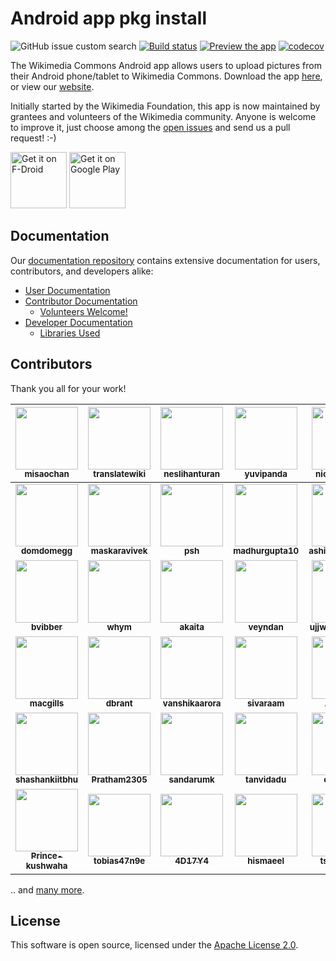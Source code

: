 # Android app pkg install 
![GitHub issue custom search](https://img.shields.io/github/issues-search?label=%22good%20first%20issue%22%20issues&query=repo%3Acommons-app%2Fapps-android-commons%20is%3Aissue%20is%3Aopen%20label%3A%22good%20first%20issue%22)
[![Build status](https://github.com/commons-app/apps-android-commons/actions/workflows/android.yml/badge.svg?branch=main)](https://github.com/commons-app/apps-android-commons/actions?query=branch%3Amain)
[![Preview the app](https://img.shields.io/badge/Preview-Appetize.io-orange.svg)](https://appetize.io/app/8ywtpe9f8tb8h6bey11c92vkcw)
[![codecov](https://codecov.io/gh/commons-app/apps-android-commons/branch/master/graph/badge.svg)](https://codecov.io/gh/commons-app/apps-android-commons)

The Wikimedia Commons Android app allows users to upload pictures from their Android phone/tablet to Wikimedia Commons. Download the app [here][1], or view our [website][2].

Initially started by the Wikimedia Foundation, this app is now maintained by grantees and volunteers of the Wikimedia community. Anyone is welcome to improve it, just choose among the [open issues][3] and send us a pull request! :-) 

<a href="https://f-droid.org/repository/browse/?fdid=fr.free.nrw.commons" target="_blank">
<img src="https://upload.wikimedia.org/wikipedia/commons/archive/9/96/20200131184248%21%22Get_it_on_F-droid%22_Badge.png" alt="Get it on F-Droid" height="90"/></a>
<a href="https://play.google.com/store/apps/details?id=fr.free.nrw.commons" target="_blank">
<img src="https://play.google.com/intl/en_us/badges/images/generic/en-play-badge.png" alt="Get it on Google Play" height="90"/></a>

## Documentation

Our [documentation repository][4] contains extensive documentation for users, contributors, and developers alike:

* [User Documentation][5]
* [Contributor Documentation][6]
  * [Volunteers Welcome!][7]
* [Developer Documentation][8]
  * [Libraries Used][9]

## Contributors ##

Thank you all for your work!

| [<img src="https://avatars.githubusercontent.com/u/3611199?v=4" width="100px;"/><br /><sub><b>misaochan</b></sub>](https://github.com/misaochan) | [<img src="https://avatars.githubusercontent.com/u/24829418?v=4" width="100px;"/><br /><sub><b>translatewiki</b></sub>](https://github.com/translatewiki) | [<img src="https://avatars.githubusercontent.com/u/3127881?v=4" width="100px;"/><br /><sub><b>neslihanturan</b></sub>](https://github.com/neslihanturan) | [<img src="https://avatars.githubusercontent.com/u/30430?v=4" width="100px;"/><br /><sub><b>yuvipanda</b></sub>](https://github.com/yuvipanda) | [<img src="https://avatars.githubusercontent.com/u/99590?v=4" width="100px;"/><br /><sub><b>nicolas-raoul</b></sub>](https://github.com/nicolas-raoul) |
| :---: | :---: | :---: | :---: | :---: |
| [<img src="https://avatars.githubusercontent.com/u/4953590?v=4" width="100px;"/><br /><sub><b>domdomegg</b></sub>](https://github.com/domdomegg) | [<img src="https://avatars.githubusercontent.com/u/3069373?v=4" width="100px;"/><br /><sub><b>maskaravivek</b></sub>](https://github.com/maskaravivek) | [<img src="https://avatars.githubusercontent.com/u/407647?v=4" width="100px;"/><br /><sub><b>psh</b></sub>](https://github.com/psh) | [<img src="https://avatars.githubusercontent.com/u/30932899?v=4" width="100px;"/><br /><sub><b>madhurgupta10</b></sub>](https://github.com/madhurgupta10) | [<img src="https://avatars.githubusercontent.com/u/17375274?v=4" width="100px;"/><br /><sub><b>ashishkumar468</b></sub>](https://github.com/ashishkumar468) |
| [<img src="https://avatars.githubusercontent.com/u/103075?v=4" width="100px;"/><br /><sub><b>bvibber</b></sub>](https://github.com/bvibber) | [<img src="https://avatars.githubusercontent.com/u/10674?v=4" width="100px;"/><br /><sub><b>whym</b></sub>](https://github.com/whym) | [<img src="https://avatars.githubusercontent.com/u/10153800?v=4" width="100px;"/><br /><sub><b>akaita</b></sub>](https://github.com/akaita) | [<img src="https://avatars.githubusercontent.com/u/6900601?v=4" width="100px;"/><br /><sub><b>veyndan</b></sub>](https://github.com/veyndan) | [<img src="https://avatars.githubusercontent.com/u/19607555?v=4" width="100px;"/><br /><sub><b>ujjwalagrawal17</b></sub>](https://github.com/ujjwalagrawal17) |
| [<img src="https://avatars.githubusercontent.com/u/3358282?v=4" width="100px;"/><br /><sub><b>macgills</b></sub>](https://github.com/macgills) | [<img src="https://avatars.githubusercontent.com/u/1682214?v=4" width="100px;"/><br /><sub><b>dbrant</b></sub>](https://github.com/dbrant) | [<img src="https://avatars.githubusercontent.com/u/34261945?v=4" width="100px;"/><br /><sub><b>vanshikaarora</b></sub>](https://github.com/vanshikaarora) | [<img src="https://avatars.githubusercontent.com/u/12448084?v=4" width="100px;"/><br /><sub><b>sivaraam</b></sub>](https://github.com/sivaraam) | [<img src="https://avatars.githubusercontent.com/u/71203077?v=4" width="100px;"/><br /><sub><b>Ayan-10</b></sub>](https://github.com/Ayan-10) |
| [<img src="https://avatars.githubusercontent.com/u/126143257?v=4" width="100px;"/><br /><sub><b>shashankiitbhu</b></sub>](https://github.com/shashankiitbhu) | [<img src="https://avatars.githubusercontent.com/u/54663429?v=4" width="100px;"/><br /><sub><b>Pratham2305</b></sub>](https://github.com/Pratham2305) | [<img src="https://avatars.githubusercontent.com/u/1345681?v=4" width="100px;"/><br /><sub><b>sandarumk</b></sub>](https://github.com/sandarumk) | [<img src="https://avatars.githubusercontent.com/u/29161745?v=4" width="100px;"/><br /><sub><b>tanvidadu</b></sub>](https://github.com/tanvidadu) | [<img src="https://avatars.githubusercontent.com/u/39745544?v=4" width="100px;"/><br /><sub><b>cypherop</b></sub>](https://github.com/cypherop) |
| [<img src="https://avatars.githubusercontent.com/u/65972015?v=4" width="100px;"/><br /><sub><b>Prince-kushwaha</b></sub>](https://github.com/Prince-kushwaha) | [<img src="https://avatars.githubusercontent.com/u/6953323?v=4" width="100px;"/><br /><sub><b>tobias47n9e</b></sub>](https://github.com/tobias47n9e) | [<img src="https://avatars.githubusercontent.com/u/54016427?v=4" width="100px;"/><br /><sub><b>4D17Y4</b></sub>](https://github.com/4D17Y4) | [<img src="https://avatars.githubusercontent.com/u/25305892?v=4" width="100px;"/><br /><sub><b>hismaeel</b></sub>](https://github.com/hismaeel) | [<img src="https://avatars.githubusercontent.com/u/12574756?v=4" width="100px;"/><br /><sub><b>tshradheya</b></sub>](https://github.com/tshradheya) |


.. and [many more](https://github.com/commons-app/apps-android-commons/graphs/contributors).

## License ##

This software is open source, licensed under the [Apache License 2.0][10].


[1]: https://play.google.com/store/apps/details?id=fr.free.nrw.commons
[2]: https://commons-app.github.io/
[3]: https://github.com/commons-app/apps-android-commons/issues?q=is%3Aopen+is%3Aissue+no%3Aassignee+-label%3Adebated+label%3Abug+-label%3A%22low+priority%22+-label%3Aupstream

[4]: https://github.com/commons-app/commons-app-documentation/blob/master/android/README.md#-android-documentation
[5]: https://github.com/commons-app/commons-app-documentation/blob/master/android/README.md#-user-documentation
[6]: https://github.com/commons-app/commons-app-documentation/blob/master/android/README.md#️-contributor-documentation
[7]: https://github.com/commons-app/commons-app-documentation/blob/master/android/Volunteers-welcome!.md#volunteers-welcome
[8]: https://github.com/commons-app/commons-app-documentation/blob/master/android/README.md#-developer-documentation
[9]: https://github.com/commons-app/commons-app-documentation/blob/master/android/Libraries-used.md#libraries-used

[10]: https://www.apache.org/licenses/LICENSE-2.0
